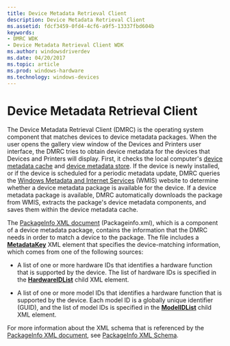 ```yaml
---
title: Device Metadata Retrieval Client
description: Device Metadata Retrieval Client
ms.assetid: fdcf3459-0fd4-4cf6-a9f5-13337fbd604b
keywords:
- DMRC WDK
- Device Metadata Retrieval Client WDK
ms.author: windowsdriverdev
ms.date: 04/20/2017
ms.topic: article
ms.prod: windows-hardware
ms.technology: windows-devices
---
```


# Device Metadata Retrieval Client


The Device Metadata Retrieval Client (DMRC) is the operating system component that matches devices to device metadata packages. When the user opens the gallery view window of the Devices and Printers user interface, the DMRC tries to obtain device metadata for the devices that Devices and Printers will display. First, it checks the local computer's [device metadata cache](device-metadata-cache.md) and [device metadata store](device-metadata-store.md). If the device is newly installed, or if the device is scheduled for a periodic metadata update, DMRC queries the [Windows Metadata and Internet Services](windows-metadata-and-internet-services.md) (WMIS) website to determine whether a device metadata package is available for the device. If a device metadata package is available, DMRC automatically downloads the package from WMIS, extracts the package's device metadata components, and saves them within the device metadata cache.

The [PackageInfo XML document](packageinfo-xml-document.md) (Packageinfo.xml), which is a component of a device metadata package, contains the information that the DMRC needs in order to match a device to the package. The file includes a [**MetadataKey**](https://msdn.microsoft.com/library/windows/hardware/ff548740) XML element that specifies the device-matching information, which comes from one of the following sources:

-   A list of one or more hardware IDs that identifies a hardware function that is supported by the device. The list of hardware IDs is specified in the [**HardwareIDList**](https://msdn.microsoft.com/library/windows/hardware/ff546121) child XML element.

-   A list of one or more model IDs that identifies a hardware function that is supported by the device. Each model ID is a globally unique identifier (GUID), and the list of model IDs is specified in the [**ModelIDList**](https://msdn.microsoft.com/library/windows/hardware/ff549303) child XML element.

For more information about the XML schema that is referenced by the [PackageInfo XML document](packageinfo-xml-document.md), see [PackageInfo XML Schema](https://msdn.microsoft.com/library/windows/hardware/ff549614).

 

 





